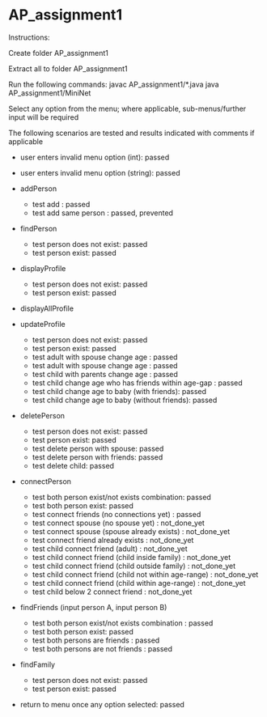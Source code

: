 # AP_assignment1
Instructions:

Create folder AP_assignment1

Extract all to folder AP_assignment1

Run the following commands:
javac AP_assignment1/*.java
java AP_assignment1/MiniNet

Select any option from the menu; where applicable, sub-menus/further input will be required

The following scenarios are tested and results indicated with comments if applicable

- user enters invalid menu option (int): passed
- user enters invalid menu option (string): passed

- addPerson
	- test add : passed
	- test add same person : passed, prevented
	
- findPerson
	- test person does not exist: passed
	- test person exist: passed
	
- displayProfile
	- test person does not exist: passed
	- test person exist: passed
	
- displayAllProfile
	
- updateProfile
	- test person does not exist: passed
	- test person exist: passed
	- test adult with spouse change age : passed
	- test adult with spouse change age : passed
	- test child with parents change age : passed
	- test child change age who has friends within age-gap : passed
	- test child change age to baby (with friends): passed
	- test child change age to baby (without friends): passed
	
- deletePerson
	- test person does not exist: passed
	- test person exist: passed
	- test delete person with spouse: passed
	- test delete person with friends: passed
	- test delete child: passed
	
- connectPerson
	- test both person exist/not exists combination: passed
	- test both person exist: passed
	- test connect friends (no connections yet) : passed
	- test connect spouse (no spouse yet) : not_done_yet
	- test connect spouse (spouse already exists) : not_done_yet
	- test connect friend already exists : not_done_yet
	- test child connect friend (adult) : not_done_yet
	- test child connect friend (child inside family) : not_done_yet
	- test child connect friend (child outside family) : not_done_yet
	- test child connect friend (child not within age-range) : not_done_yet
	- test child connect friend (child within age-range) : not_done_yet
	- test child below 2 connect friend : not_done_yet
	
- findFriends (input person A, input person B)
	- test both person exist/not exists combination : passed
	- test both person exist: passed
	- test both persons are friends : passed
	- test both persons are not friends : passed
	
- findFamily	
	- test person does not exist: passed
	- test person exist: passed
	
- return to menu once any option selected: passed




